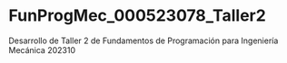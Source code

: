 # FunProgMec_000523078_Taller2
Desarrollo de Taller 2 de Fundamentos de Programación para Ingeniería Mecánica 202310 
